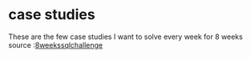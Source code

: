 # case studies
These are the few case studies I want to solve every week for 8 weeks
source :[8weekssqlchallenge](https://8weeksqlchallenge.com/)
